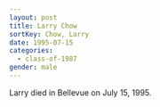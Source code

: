 ```yaml
---
layout: post
title: Larry Chow
sortKey: Chow, Larry
date: 1995-07-15
categories:
  - class-of-1987
gender: male
---
```

Larry died in Bellevue on July 15, 1995.
